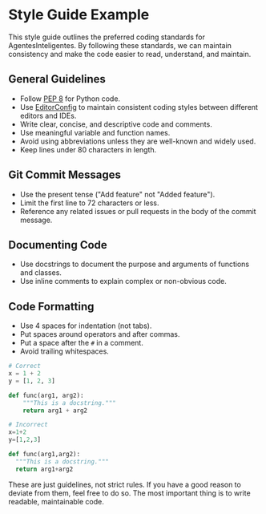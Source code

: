 # Style Guide Example

This style guide outlines the preferred coding standards for AgentesInteligentes. By following these standards, we can maintain consistency and make the code easier to read, understand, and maintain.

## General Guidelines

- Follow [PEP 8](https://www.python.org/dev/peps/pep-0008/) for Python code.
- Use [EditorConfig](https://editorconfig.org/) to maintain consistent coding styles between different editors and IDEs.
- Write clear, concise, and descriptive code and comments.
- Use meaningful variable and function names.
- Avoid using abbreviations unless they are well-known and widely used.
- Keep lines under 80 characters in length.

## Git Commit Messages

- Use the present tense ("Add feature" not "Added feature").
- Limit the first line to 72 characters or less.
- Reference any related issues or pull requests in the body of the commit message.

## Documenting Code

- Use docstrings to document the purpose and arguments of functions and classes.
- Use inline comments to explain complex or non-obvious code.

## Code Formatting

- Use 4 spaces for indentation (not tabs).
- Put spaces around operators and after commas.
- Put a space after the `#` in a comment.
- Avoid trailing whitespaces.

```python
# Correct
x = 1 + 2
y = [1, 2, 3]

def func(arg1, arg2):
    """This is a docstring."""
    return arg1 + arg2

# Incorrect
x=1+2
y=[1,2,3]

def func(arg1,arg2):
  """This is a docstring."""
  return arg1+arg2
```

These are just guidelines, not strict rules. If you have a good reason to deviate from them, feel free to do so. The most important thing is to write readable, maintainable code.